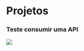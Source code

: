 # Projetos

### Teste consumir uma API
<img src=/ConsumirAPI/Clima-Google-Chrome-2023-06-20-20-35-15.gif>

